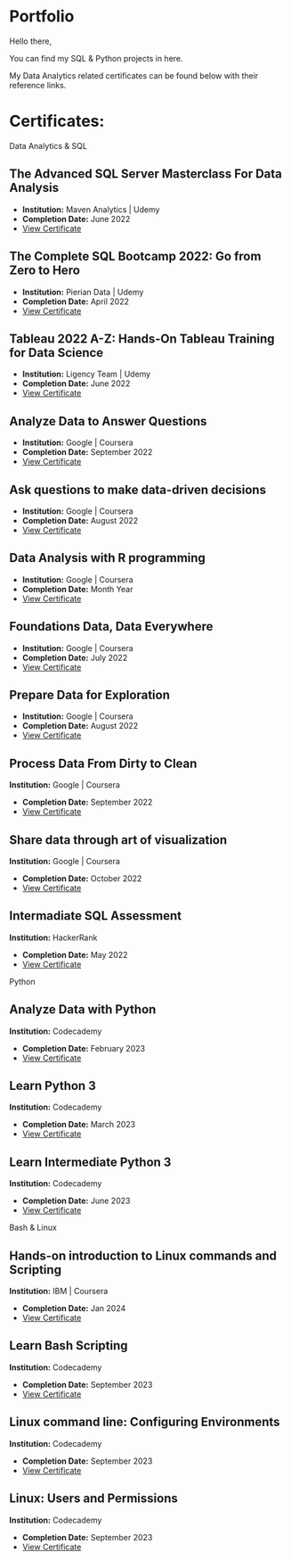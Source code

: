 # Portfolio

Hello there,

You can find my SQL & Python projects in here.

My Data Analytics related certificates can be found below with their reference links.

# Certificates:

Data Analytics & SQL

## The Advanced SQL Server Masterclass For Data Analysis
- **Institution:** Maven Analytics | Udemy
- **Completion Date:** June 2022
- [View Certificate](Certificates/The%20Advanced%20SQL%20Server%20Masterclass%20For%20Data%20Analysis.pdf)

## The Complete SQL Bootcamp 2022: Go from Zero to Hero
- **Institution:** Pierian Data | Udemy
- **Completion Date:** April 2022
- [View Certificate](Certificates/The%20Complete%20SQL%20Bootcamp%202022:%20Go%20from%20Zero%20to%20Hero.pdf)

## Tableau 2022 A-Z: Hands-On Tableau Training for Data Science
- **Institution:** Ligency Team | Udemy
- **Completion Date:** June 2022
- [View Certificate](Certificates/Tableau%202022%20A-Z:%20Hands-On%20Tableau%20Training%20for%20Data%20Science.pdf)

## Analyze Data to Answer Questions
- **Institution:** Google | Coursera
- **Completion Date:** September 2022
- [View Certificate](Certificates/Coursera%20Analyze%20Data%20to%20Answer%20Questions.pdf)

## Ask questions to make data-driven decisions
- **Institution:** Google | Coursera
- **Completion Date:** August 2022
- [View Certificate](Certificates/Coursera%20Ask%20questions%20to%20make%20data-driven%20decisions.pdf)

## Data Analysis with R programming
- **Institution:** Google | Coursera
- **Completion Date:** Month Year
- [View Certificate](Certificates//Coursera%20Data%20Analysis%20with%20R%20programming.pdf)

## Foundations Data, Data Everywhere
- **Institution:** Google | Coursera
- **Completion Date:** July 2022
- [View Certificate](Certificates/Coursera%20Foundations%20Data,%20Data%20Everywhere.pdf)

## Prepare Data for Exploration
- **Institution:** Google | Coursera
- **Completion Date:** August 2022
- [View Certificate](Certificates/Coursera%20Prepare%20Data%20for%20Exploration.pdf)

## Process Data From Dirty to Clean
**Institution:** Google | Coursera
- **Completion Date:** September 2022
- [View Certificate](Certificates/Coursera%20Process%20data%20from%20dirty%20to%20clean.pdf)

## Share data through art of visualization
**Institution:** Google | Coursera
- **Completion Date:** October 2022
- [View Certificate](Certificates/Coursera%20Share%20data%20through%20art%20of%20visualization.pdf)

## Intermadiate SQL Assessment
**Institution:** HackerRank
- **Completion Date:** May 2022
- [View Certificate](Certificates/sql_intermediate%20certificate.pdf)

Python

## Analyze Data with Python
**Institution:** Codecademy
- **Completion Date:** February 2023
- [View Certificate](Certificates/Analyze%20Data%20with%20Python.pdf)

## Learn Python 3
**Institution:** Codecademy
- **Completion Date:** March 2023
- [View Certificate](Certificates/Learn%20Python%203.pdf)

## Learn Intermediate Python 3
**Institution:** Codecademy
- **Completion Date:** June 2023
- [View Certificate](Certificates/Learn%20Intermediate%20Python%203.pdf)

Bash & Linux

## Hands-on introduction to Linux commands and Scripting
**Institution:** IBM | Coursera
- **Completion Date:** Jan 2024
- [View Certificate](Certificates/Coursera%20Hands-on%20introduction%20to%20Linux%20commands%20and%20Scripting.pdf)

## Learn Bash Scripting
**Institution:** Codecademy
- **Completion Date:** September 2023
- [View Certificate](Certificates/Learn%20Bash%20Scripting.pdf)

## Linux command line: Configuring Environments
**Institution:** Codecademy
- **Completion Date:** September 2023
- [View Certificate](Certificates/Linux%20command%20line:%20Configuring%20Environments.pdf)

## Linux: Users and Permissions
**Institution:** Codecademy
- **Completion Date:** September 2023
- [View Certificate](Certificates/Linux:%20Users%20and%20Permissions.pdf)

